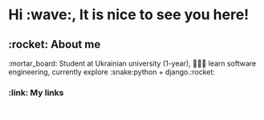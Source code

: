 <h1> Hi :wave:, It is nice to see you here!</h1>
  
 <h2> :rocket: About me </h2>
   :mortar_board: Student at Ukrainian university (1-year), 🧑🏻‍💻 learn software engineering, currently explore :snake:python + django.:rocket:
 <h3> :link: My links </h3>
<a href="#" style="color: white;">Test link</a>
<!--
**YSecretY/YSecretY** is a ✨ _special_ ✨ repository because its `README.md` (this file) appears on your GitHub profile.

Here are some ideas to get you started:

- 🔭 I’m currently working on ...
- 🌱 I’m currently learning ...
- 👯 I’m looking to collaborate on ...
- 🤔 I’m looking for help with ...
- 💬 Ask me about ...
- 📫 How to reach me: ...
- 😄 Pronouns: ...
- ⚡ Fun fact: ...
-->
